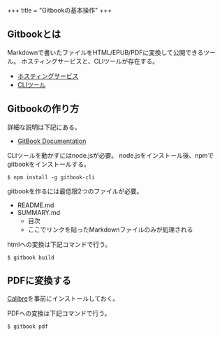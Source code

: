 +++
title = "Gitbookの基本操作"
+++

## Gitbookとは

Markdownで書いたファイルをHTML/EPUB/PDFに変換して公開できるツール。
ホスティングサービスと、CLIツールが存在する。

* [ホスティングサービス](http://www.gitbook.com/)
* [CLIツール](https://github.com/GitbookIO/gitbook)

## Gitbookの作り方

詳細な説明は下記にある。

* [GitBook Documentation](http://help.gitbook.com/index.html)

CLIツールを動かすにはnode.jsが必要。
node.jsをインストール後、npmでgitbookをインストールする。

```
$ npm install -g gitbook-cli
```

gitbookを作るには最低限2つのファイルが必要。

* README.md
* SUMMARY.md
    * 目次
    * ここでリンクを貼ったMarkdownファイルのみが処理される

htmlへの変換は下記コマンドで行う。

```
$ gitbook build
```

## PDFに変換する

[Calibre](https://calibre-ebook.com/)を事前にインストールしておく。

PDFへの変換は下記コマンドで行う。

```
$ gitbook pdf
```
